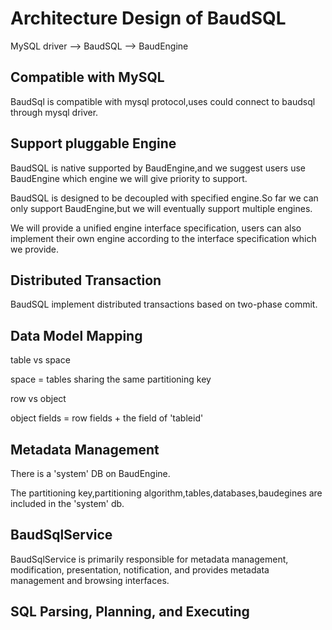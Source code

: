 # Architecture Design of BaudSQL 

MySQL driver --> BaudSQL --> BaudEngine

## Compatible with MySQL
BaudSql is compatible with mysql protocol,uses could connect to baudsql through mysql driver.

## Support pluggable Engine

BaudSQL is native supported by BaudEngine,and we suggest users use BaudEngine  which  engine we will give priority to support.

BaudSQL is designed to be decoupled with specified engine.So far we can only support BaudEngine,but we will eventually support multiple engines.

We will provide a unified engine interface specification, users can also implement their own engine according to the interface specification which we provide.

## Distributed Transaction

BaudSQL implement distributed transactions based on two-phase commit.

## Data Model Mapping

table vs space

space = tables sharing the same partitioning key


row vs object

object fields = row fields + the field of 'tableid'

## Metadata Management

There is a 'system' DB on BaudEngine.

The partitioning key,partitioning algorithm,tables,databases,baudegines are included in the 'system' db.

## BaudSqlService

BaudSqlService is primarily responsible for metadata management, modification, presentation, notification, and provides metadata management and browsing interfaces.

## SQL Parsing, Planning, and Executing



